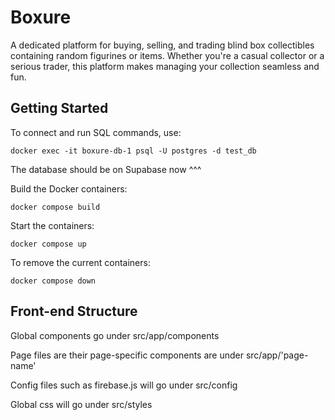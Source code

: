 # Boxure
A dedicated platform for buying, selling, and trading blind box collectibles containing random figurines or items. Whether you're a casual collector or a serious trader, this platform makes managing your collection seamless and fun.

<h2>Getting Started</h2>

<p>To connect and run SQL commands, use:</p>
<pre><code>docker exec -it boxure-db-1 psql -U postgres -d test_db</code></pre>
<p>The database should be on Supabase now ^^^</p>

<p>Build the Docker containers:</p>
<pre><code>docker compose build</code></pre>

<p>Start the containers:</p>
<pre><code>docker compose up</code></pre>

<p>To remove the current containers:</p>
<pre><code>docker compose down</code></pre>

<h2>Front-end Structure</h2>
<p>Global components go under src/app/components</p>
<p>Page files are their page-specific components are under src/app/'page-name'</p>
<p>Config files such as firebase.js will go under src/config</p>
<p>Global css will go under src/styles<p>


